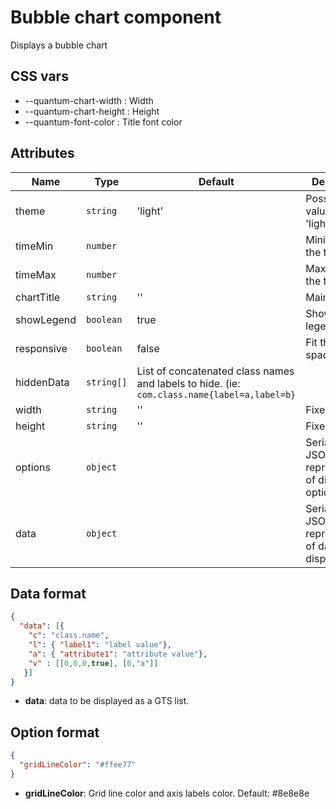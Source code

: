 # Bubble chart component

Displays a bubble chart

## CSS vars

- --quantum-chart-width : Width
- --quantum-chart-height : Height
- --quantum-font-color : Title font color


## Attributes

| Name | Type | Default | Description |
|------|------|---------|-------------|
| theme | `string` | 'light' | Possible values are: 'light', 'dark' |
| timeMin | `number` | | Minimum in the time range |
| timeMax | `number` | | Maximum in the time range |
| chartTitle | `string` | '' | Main title |
| showLegend | `boolean` | true | Shows a legend |
| responsive | `boolean` | false | Fit the parent space |
| hiddenData | `string[]` | List of concatenated class names and labels to hide. (ie: `com.class.name{label=a,label=b}` |
| width | `string` | '' | Fixed width |
| height | `string` | '' | Fixed height |
| options | `object` | | Serialized JSON representation of display options |
| data | `object` | | Serialized JSON representation of data to display |

## Data format


```json
{
  "data": [{
    "c": "class.name", 
    "l": { "label1": "label value"},  
    "a": { "attribute1": "attribute value"},
    "v" : [[0,0,0,true], [0,"a"]]
   }]
}
```
- **data**: data to be displayed as a GTS list.

## Option format

```json
{
  "gridLineColor": "#ffee77"
}
```

- **gridLineColor**: Grid line color and axis labels color. Default: #8e8e8e
